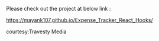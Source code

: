 Please check out the project at below link :

https://mayank107.github.io/Expense_Tracker_React_Hooks/


courtesy:Travesty Media